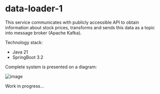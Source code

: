 # data-loader-1

This service communicates with publicly accessible API to obtain information about stock prices, transforms and sends this data as a topic into message broker (Apache Kafka).

Technology stack:
- Java 21
- SpringBoot 3.2

Complete system is presented on a diagram:

![image](https://github.com/Stock-Trading/data-loader-1/assets/42697061/a989de0d-87cf-4fae-865c-c4125145b20c)



Work in progress...

